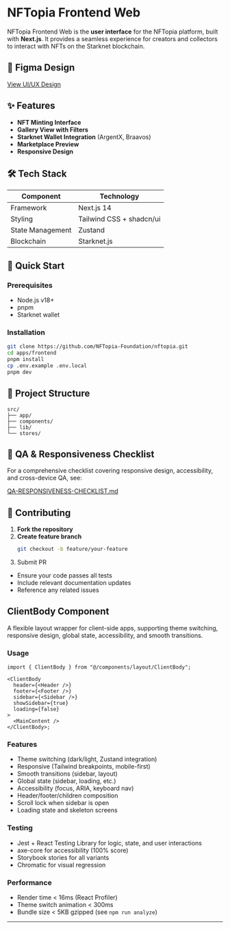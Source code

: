 # NFTopia Frontend Web

NFTopia Frontend Web is the **user interface** for the NFTopia platform, built with **Next.js**. It provides a seamless experience for creators and collectors to interact with NFTs on the Starknet blockchain.

## 🔗 Figma Design

[View UI/UX Design](https://www.figma.com/design/Cg75Fx3YzfP2KzyiYa0vLU/NFTopia?node-id=0-1&t=6ky2MmrZqKyqspAB-1)

## ✨ Features

- **NFT Minting Interface**
- **Gallery View with Filters**
- **Starknet Wallet Integration** (ArgentX, Braavos)
- **Marketplace Preview**
- **Responsive Design**

## 🛠️ Tech Stack

| Component        | Technology               |
| ---------------- | ------------------------ |
| Framework        | Next.js 14               |
| Styling          | Tailwind CSS + shadcn/ui |
| State Management | Zustand                  |
| Blockchain       | Starknet.js              |

## 🚀 Quick Start

### Prerequisites

- Node.js v18+
- pnpm
- Starknet wallet

### Installation

```bash
git clone https://github.com/NFTopia-Foundation/nftopia.git
cd apps/frontend
pnpm install
cp .env.example .env.local
pnpm dev
```

## 📂 Project Structure

```text
src/
├── app/
├── components/
├── lib/
└── stores/
```

## 📝 QA & Responsiveness Checklist

For a comprehensive checklist covering responsive design, accessibility, and cross-device QA, see:

[QA-RESPONSIVENESS-CHECKLIST.md](./QA-RESPONSIVENESS-CHECKLIST.md)

## 🤝 Contributing

1. **Fork the repository**
2. **Create feature branch**
   ```bash
   git checkout -b feature/your-feature
   ```
3. Submit PR

- Ensure your code passes all tests
- Include relevant documentation updates
- Reference any related issues

## ClientBody Component

A flexible layout wrapper for client-side apps, supporting theme switching, responsive design, global state, accessibility, and smooth transitions.

### Usage

```tsx
import { ClientBody } from "@/components/layout/ClientBody";

<ClientBody
  header={<Header />}
  footer={<Footer />}
  sidebar={<Sidebar />}
  showSidebar={true}
  loading={false}
>
  <MainContent />
</ClientBody>;
```

### Features

- Theme switching (dark/light, Zustand integration)
- Responsive (Tailwind breakpoints, mobile-first)
- Smooth transitions (sidebar, layout)
- Global state (sidebar, loading, etc.)
- Accessibility (focus, ARIA, keyboard nav)
- Header/footer/children composition
- Scroll lock when sidebar is open
- Loading state and skeleton screens

### Testing

- Jest + React Testing Library for logic, state, and user interactions
- axe-core for accessibility (100% score)
- Storybook stories for all variants
- Chromatic for visual regression

### Performance

- Render time < 16ms (React Profiler)
- Theme switch animation < 300ms
- Bundle size < 5KB gzipped (see `npm run analyze`)

---
